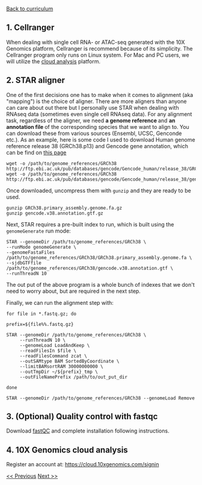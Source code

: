 [Back to curriculum](README.md)  

## 1. Cellranger
When dealing with single cell RNA- or ATAC-seq generated with the 10X Genomics platform, Cellranger is recommend because of its simplicity. The Cellranger program only runs on Linux system. For Mac and PC users, we will utilize the [cloud analysis](https://www.10xgenomics.com/products/cloud-analysis) platform.

## 2. STAR aligner  
One of the first decisions one has to make when it comes to alignment (aka "mapping") is the choice of aligner. There are more aligners than anyone can care about out there but I personally use STAR when dealing with RNAseq data (sometimes even single cell RNAseq data). For any alignment task, regardless of the aligner, we need <b> a genome reference </b> and <b> an annotation file </b> of the corresponding species that we want to align to. You can download these from various sources (Ensembl, UCSC, Genconde etc.).  As an example, here is some code I used to download Human genome reference release 38 (GRCh38.p13) and Gencode gene annotation, which can be find on [this page](https://www.gencodegenes.org/human/)
```
wget -o /path/to/genome_references/GRCh38 http://ftp.ebi.ac.uk/pub/databases/gencode/Gencode_human/release_38/GRCh38.primary_assembly.genome.fa.gz
wget -o /path/to/genome_references/GRCh38 http://ftp.ebi.ac.uk/pub/databases/gencode/Gencode_human/release_38/gencode.v38.annotation.gtf.gz
```
Once downloaded, uncompress them with ```gunzip``` and they are ready to be used.
```
gunzip GRCh38.primary_assembly.genome.fa.gz
gunzip gencode.v38.annotation.gtf.gz
```

Next, STAR requires a pre-built index to run, which is built using the ```genomeGenerate``` run mode:
```
STAR --genomeDir /path/to/genome_references/GRCh38 \
--runMode genomeGenerate \
--genomeFastaFiles /path/to/genome_references/GRCh38/GRCh38.primary_assembly.genome.fa \
--sjdbGTFfile /path/to/genome_references/GRCh38/gencode.v38.annotation.gtf \
--runThreadN 10
```
 
The out put of the above program is a whole bunch of indexes that we don't need to worry about, but are required in the next step.

Finally, we can run the alignment step with:
```
for file in *.fastq.gz; do

prefix=${file%%.fastq.gz}

STAR --genomeDir /path/to/genome_references/GRCh38 \
     --runThreadN 10 \
     --genomeLoad LoadAndKeep \
     --readFilesIn $file \
     --readFilesCommand zcat \
     --outSAMtype BAM SortedByCoordinate \
     --limitBAMsortRAM 30000000000 \
     --outTmpDir ~/${prefix}_tmp \
     --outFileNamePrefix /path/to/out_put_dir

done

STAR --genomeDir /path/to/genome_references/GRCh38 --genomeLoad Remove 
```
## 3. (Optional) Quality control with fastqc
Download [fastQC](https://www.bioinformatics.babraham.ac.uk/projects/download.html#fastqc) and complete installation following instructions.

## 4. 10X Genomics cloud analysis
Register an account at: https://cloud.10xgenomics.com/signin

[<< Previous](1-data-script-and-environment-management.md) [Next >>](3-secondary-analysis.md)  
